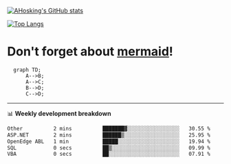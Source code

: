 [![AHosking's GitHub stats](https://github-readme-stats.vercel.app/api?username=ahosking&count_private=true&show_icons=true&theme=onedark&hide_rank=true&include_all_commits=true)](https://github.com/ahosking)

[![Top Langs](https://github-readme-stats.vercel.app/api/top-langs/?username=ahosking&layout=compact&theme=onedark)](https://github.com/ahosking)


# Don't forget about [mermaid](https://github.blog/2022-02-14-include-diagrams-markdown-files-mermaid/)!

```mermaid
  graph TD;
      A-->B;
      A-->C;
      B-->D;
      C-->D;
```
-------

📊 **Weekly development breakdown**

<!--START_SECTION:waka-->

```txt
Other          2 mins          ███████▓░░░░░░░░░░░░░░░░░   30.55 %
ASP.NET        2 mins          ██████▒░░░░░░░░░░░░░░░░░░   25.95 %
OpenEdge ABL   1 min           █████░░░░░░░░░░░░░░░░░░░░   19.94 %
SQL            0 secs          ██▒░░░░░░░░░░░░░░░░░░░░░░   09.99 %
VBA            0 secs          ██░░░░░░░░░░░░░░░░░░░░░░░   07.91 %
```

<!--END_SECTION:waka-->
